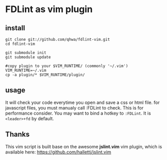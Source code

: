 # FDLint as vim plugin

## install

    git clone git://github.com/qhwa/fdlint-vim.git
    cd fdlint-vim

    git submodule init
    git submodule update

    #copy plugin to your $VIM_RUNTIME/ (commonly '~/.vim')
    VIM_RUNTIME=~/.vim
    cp -a plugin/* $VIM_RUNTIME/plugin/


## usage
It will check your code everytime you open and save a css or html file.
for javascript files, you must manualy call :FDLint to check. This is for performance consider.
You may want to bind a hotkey to `:FDLint`. It is `<leader>+fd` by default.

## Thanks
This vim script is built base on the awesome **jslint.vim** vim plugin, which is available here:
https://github.com/hallettj/jslint.vim
